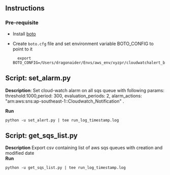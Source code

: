 Instructions
--------------

### Pre-requisite

- Install [boto](http://boto.readthedocs.org/en/latest/getting_started.html#installing-boto)
- Create `boto.cfg` file and set environment variable BOTO_CONFIG to point to it 

    	export BOTO_CONFIG=/Users/dragonaider/Envs/aws_env/xyzpr/cloudwatchalert_batch/boto.cfg

## Script: set_alarm.py

**Description**: Set cloud-watch alarm on all sqs queue with following params: threshold:1000,period: 300, evaluation_periods: 2, alarm_actions: "arn:aws:sns:ap-southeast-1::Cloudwatch_Notification"  .    

**Run**  

	python -u set_alert.py | tee run_log_timestamp.log


## Script: get_sqs_list.py

**Description**  Export csv containing list of aws sqs queues with creation and modified date   
**Run**

	python -u get_sqs_list.py | tee run_log_timestamp.log
